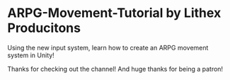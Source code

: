 # ARPG-Movement-Tutorial by Lithex Producitons
Using the new input system, learn how to create an ARPG movement system in Unity!

Thanks for checking out the channel! And huge thanks for being a patron! 
